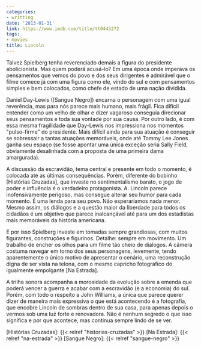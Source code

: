 ```yaml
---
categories:
- writting
date: '2013-01-31'
link: https://www.imdb.com/title/tt0443272
tags:
- movies
title: Lincoln
---
```


Talvez Spielberg tenha reverenciado demais a figura do presidente abolicionista. Mas quem poderá acusá-lo? Em uma época onde imperava os pensamentos que vemos do povo e dos seus dirigentes é admirável que o filme comece já com uma figura como ele, vindo do sul e com pensamentos simples e bem colocados, como chefe de estado de uma nação dividida.

Daniel Day-Lewis ([Sangue Negro]) encarna o personagem com uma igual reverência, mas para nós parece mais humano, mais frágil. Fica difícil entender como um velho de olhar e dizer vagaroso conseguia direcionar seus pensamentos e toda sua vontade por sua causa. Por outro lado, é com essa mesma fragilidade que Day-Lewis nos impressiona nos momentos "pulso-firme" do presidente. Mais difícil ainda para sua atuação é conseguir se sobressair a tantas atuações memoráveis, onde até Tommy Lee Jones ganha seu espaço (se fosse apontar uma única exceção seria Sally Field, obviamente desalinhada com a proposta de uma primeira dama amargurada).

A discussão da escravidão, tema central e presente em todo o momento, é colocada até as últimas consequências. Porém, diferente do bobinho [Histórias Cruzadas], que investe no sentimentalismo barato, o jogo de poder e influência é o verdadeiro protagonista. A. Lincoln parece inofensivamente perigoso, mas consegue alterar seu humor para cada momento. É uma lenda para seu povo. Não esperaríamos nada menor. Mesmo assim, os diálogos e a questão maior da liberdade para todos os cidadãos é um objetivo que parece inalcançável até para um dos estadistas mais memoráveis da história americana.

E por isso Spielberg investe em tomadas sempre grandiosas, com muitos figurantes, construções e figurinos. Detalhe: sempre em movimento. Um trabalho de encher os olhos para um filme tão cheio de diálogos. A câmera costuma navegar em torno dos seus personagens, levemente, tendo aparentemente o único motivo de apresentar o cenário, uma reconstrução digna de ser vista na telona, com o mesmo capricho fotográfico do igualmente empolgante [Na Estrada].

A trilha sonora acompanha a morosidade da evolução sobre a emenda que poderá vencer a guerra e acabar com a escravidão (e a economia) do sul. Porém, com todo o respeito a John Williams, a única que parece querer dizer de maneira mais expressiva o que está acontecendo é a fotografia, que encobre Lincoln de sombras dentro de sua casa, para apenas depois o vermos sob uma luz forte e renovadora. Não é nenhum segredo o que isso significa e por que acontece, mas continua sempre lindo de se ver.

[Histórias Cruzadas]: {{< relref "historias-cruzadas" >}}
[Na Estrada]: {{< relref "na-estrada" >}}
[Sangue Negro]: {{< relref "sangue-negro" >}}